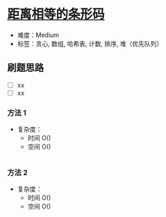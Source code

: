 # [距离相等的条形码](https://leetcode-cn.com/problems/distant-barcodes/)

- 难度：Medium
- 标签：贪心, 数组, 哈希表, 计数, 排序, 堆（优先队列）

## 刷题思路

- [ ] xx
- [ ] xx

### 方法 1

- 复杂度：
    - 时间 O()
    - 空间 O()

``` js

```

### 方法 2

- 复杂度：
    - 时间 O()
    - 空间 O()

``` js

```
